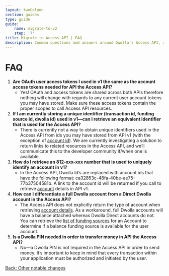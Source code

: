 ```yaml
---
layout: twoColumn
section: guides
type: guide
guide: 
    name: migrate-to-v2
    step: '7'
title: Migrate to Access API | FAQ
description: Common questions and answers around Dwolla's Access API, and guidance on upgrading your application from Dwolla's legacy v1 API.
---
```


# FAQ

1.  **Are OAuth user access tokens I used in v1 the same as the account access tokens needed for API the Access API?**
    - Yes! OAuth and access tokens are shared across both APIs therefore nothing will change with regards to any current user account tokens you may have stored. Make sure these access tokens contain the proper scopes to call Access API resources.
2.  **If I am currently storing a unique identifier (transaction id, funding source id, dwolla id) used in v1—can I retrieve an equivalent identifier that is used for the Access API?**
    - There is currently not a way to obtain unique identifiers used in the Access API from ids you may have stored from API v1 (with the exception of [account id](https://docs.dwolla.com/#get-basic-account-info)). We are currently investigating a solution to return links to related resources in the Access API, and we’ll communicate this to the developer community if/when one is available.
3.  **How do I retrieve an 812-xxx-xxx number that is used to uniquely identify an account in v1?**
    - In the Access API, Dwolla Id’s are replaced with account ids that have the following format: ca32853c-48fa-40be-ae75-77b37504581b. A link to the account id will be returned if you call to retrieve [account](https://docs.dwolla.com/#get-full-account-info) details in API v1.
4.  **How can I differentiate a full Dwolla account from a Direct Dwolla account in the Access API?**
    - The Access API does not explicitly return the type of account when retrieving [account details](https://docsv2.dwolla.com/#retrieve-account-details). As a workaround, full Dwolla accounts will have a balance attached whereas Dwolla Direct accounts do not. You can retrieve the [list of funding sources](https://docsv2.dwolla.com/#list-funding-sources-for-an-account) for an Account to determine if a balance funding source is available for the user account.
5.  **Is a Dwolla PIN needed in order to transfer money in API the Access API?**
    - No—a Dwolla PIN is not required in the Access API in order to send money. It’s important to keep in mind that every transaction within your application must be authorized and initiated by the user. 

<nav class="pager-nav">
    <a href="./06-other-notable-changes.html">Back: Other notable changes</a>
    <a href="" style="display:none;"></a>
</nav>
